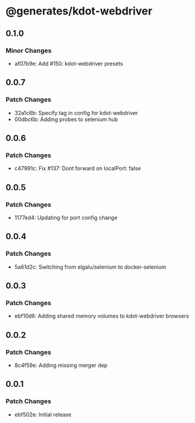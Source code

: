 # @generates/kdot-webdriver

## 0.1.0

### Minor Changes

- af07b9e: Add #150: kdot-webdriver presets

## 0.0.7

### Patch Changes

- 32a1c6b: Specify tag in config for kdot-webdriver
- 00dbc6b: Adding probes to selenium hub

## 0.0.6

### Patch Changes

- c47991c: Fix #137: Dont forward on localPort: false

## 0.0.5

### Patch Changes

- 1177ed4: Updating for port config change

## 0.0.4

### Patch Changes

- 5a61d2c: Switching from elgalu/selenium to docker-selenium

## 0.0.3

### Patch Changes

- ebf10d6: Adding shared memory volumes to kdot-webdriver browsers

## 0.0.2

### Patch Changes

- 8c4f59e: Adding missing merger dep

## 0.0.1

### Patch Changes

- ebf502e: Initial release
